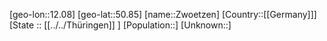 ﻿---
location: [50.85,12.08]
mapzoom: [7,12] 
mapmarker: city 
type: City
tags:
- geo/City


SpocWebEntityId: 35867
isDeleted: false
confidential: public

---
[geo-lon::12.08]
[geo-lat::50.85]
[name::Zwoetzen]
[Country::[[Germany]]]
[State :: [[../../Thüringen]] ]
[Population::]
[Unknown::]

